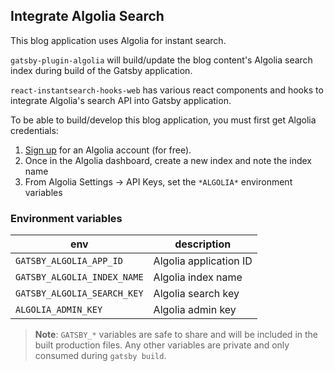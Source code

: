 ## Integrate Algolia Search

This blog application uses Algolia for instant search.

`gatsby-plugin-algolia` will build/update the blog content's Algolia search index during build of the Gatsby application.

`react-instantsearch-hooks-web` has various react components and hooks to integrate Algolia's search API into Gatsby application.

To be able to build/develop this blog application, you must first get Algolia credentials:

1. [Sign up](https://www.algolia.com/doc/guides/getting-started/quick-start/#sign-up-for-an-algolia-account) for an Algolia account (for free).
2. Once in the Algolia dashboard, create a new index and note the index name
3. From Algolia Settings -> API Keys, set the `*ALGOLIA*` environment variables

### Environment variables

| env                         | description            |
| --------------------------- | ---------------------- |
| `GATSBY_ALGOLIA_APP_ID`     | Algolia application ID |
| `GATSBY_ALGOLIA_INDEX_NAME` | Algolia index name     |
| `GATSBY_ALGOLIA_SEARCH_KEY` | Algolia search key     |
| `ALGOLIA_ADMIN_KEY`         | Algolia admin key      |

> **Note**: `GATSBY_*` variables are safe to share and will be included in the built production files. Any other variables are private and only consumed during `gatsby build`.
